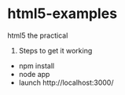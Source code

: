 html5-examples
==============

html5 the practical

1. Steps to get it working

* npm install
* node app
* launch http://localhost:3000/
